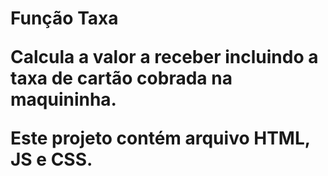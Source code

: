 <h1> Função Taxa

Calcula a valor a receber incluindo a taxa de cartão cobrada na maquininha.

Este projeto contém arquivo HTML, JS e CSS.
